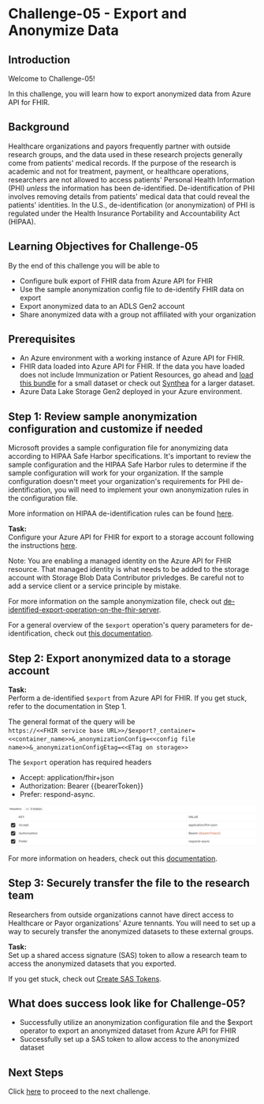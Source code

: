 # Challenge-05 - Export and Anonymize Data
## Introduction

Welcome to Challenge-05!

In this challenge, you will learn how to export anonymized data from Azure API for FHIR.

## Background

Healthcare organizations and payors frequently partner with outside research groups, and the data used in these research projects generally come from patients' medical records. If the purpose of the research is academic and not for treatment, payment, or healthcare operations, researchers are not allowed to access patients' Personal Health Information (PHI) *unless* the information has been de-identified. De-identification of PHI involves removing details from patients' medical data that could reveal the patients' identities. In the U.S., de-identification (or anonymization) of PHI is regulated under the Health Insurance Portability and Accountability Act (HIPAA).

## Learning Objectives for Challenge-05
By the end of this challenge you will be able to
* Configure bulk export of FHIR data from Azure API for FHIR
* Use the sample anonymization config file to de-identify FHIR data on export
* Export anonymized data to an ADLS Gen2 account
* Share anonymized data with a group not affiliated with your organization

## Prerequisites 
* An Azure environment with a working instance of Azure API for FHIR. 
* FHIR data loaded into Azure API for FHIR. If the data you have loaded does not include Immunization or Patient Resources, go ahead and [load this bundle](https://github.com/kamoclav/openhack-mc4h-2/blob/main/Challenge-9/synthea_sample_data_fhir_r4%20OpenHack.zip) for a small dataset or check out [Synthea](https://synthetichealth.github.io/synthea/) for a larger dataset.
* Azure Data Lake Storage Gen2 deployed in your Azure environment.

## Step 1: Review sample anonymization configuration and customize if needed
Microsoft provides a sample configuration file for anonymizing data according to HIPAA Safe Harbor specifications. It's important to review the sample configuration and the HIPAA Safe Harbor rules to determine if the sample configuration will work for your organization. If the sample configuration doesn't meet your organization's requirements for PHI de-identification, you will need to implement your own anonymization rules in the configuration file.

More information on HIPAA de-identification rules can be found [here](https://www.hhs.gov/hipaa/for-professionals/privacy/special-topics/de-identification/index.html).

**Task:**  
Configure your Azure API for FHIR for export to a storage account following the instructions [here](https://docs.microsoft.com/en-us/azure/healthcare-apis/data-transformation/configure-export-data). <br>

Note: You are enabling a managed identity on the Azure API for FHIR resource. That managed identity is what needs to be added to the storage account with Storage Blob Data Contributor privledges. Be careful not to add a service client or a service principle by mistake. <br>

For more information on the sample anonymization file, check out [de-identified-export-operation-on-the-fhir-server](https://github.com/microsoft/Tools-for-Health-Data-Anonymization/blob/master/docs/FHIR-anonymization.md#how-to-perform-de-identified-export-operation-on-the-fhir-server).

For a general overview of the `$export` operation's query parameters for de-identification, check out [this documentation](https://docs.microsoft.com/en-us/azure/healthcare-apis/data-transformation/de-identified-export).


## Step 2: Export anonymized data to a storage account

**Task:**  
Perform a de-identified `$export` from Azure API for FHIR. If you get stuck, refer to the documentation in Step 1. <br>

The general format of the query will be <br>
`https://<<FHIR service base URL>>/$export?_container=<<container_name>>&_anonymizationConfig=<<config file name>>&_anonymizationConfigEtag=<<ETag on storage>>`

The `$export` operation has required headers 
* Accept: application/fhir+json
* Authorization: Bearer {{bearerToken}}
* Prefer: respond-async. <br>

![export-header](./media/Export_Headers.png) <br>

For more information on headers, check out this [documentation](https://hl7.org/Fhir/uv/bulkdata/export/index.html#headers).

## Step 3: Securely transfer the file to the research team
Researchers from outside organizations cannot have direct access to Healthcare or Payor organizations' Azure tennants. You will need to set up a way to securely transfer the anonymized datasets to these external groups.

**Task:**  
Set up a shared access signature (SAS) token to allow a research team to access the anonymized datasets that you exported.

If you get stuck, check out [Create SAS Tokens](https://docs.microsoft.com/en-us/azure/cognitive-services/translator/document-translation/create-sas-tokens?tabs=Containers).

## What does success look like for Challenge-05?

+ Successfully utilize an anonymization configuration file and the $export operator to export an anonymized dataset from Azure API for FHIR
+ Successfully set up a SAS token to allow access to the anonymized dataset

## Next Steps

Click [here](<../Challenge-06 - Research Azure Data Analytics/Readme.md>) to proceed to the next challenge.
